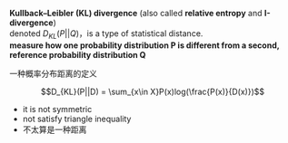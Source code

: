 **Kullback–Leibler (KL) divergence** (also called **relative entropy** and **I-divergence**)  
denoted $D_{KL}(P||Q)$，is a type of statistical distance.  
**measure how one probability distribution P is different from a second, reference probability distribution Q**  

一种概率分布距离的定义  

$$D_{KL}(P||D) = \sum_{x\in X}P(x)log(\frac{P(x)}{D(x)})$$
- it is not symmetric
- not satisfy triangle inequality
- 不太算是一种距离


